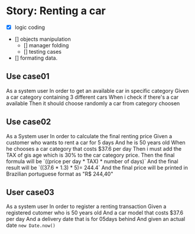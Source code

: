 # Story: Renting a car

- [x] logic coding
- [] objects manipulation
  - [] manager folding
  - [] testing cases
- [] formating data.

## Use case01
As a system user
In order to get an available car in specific category
Given a car category containing 3 different cars
When i check if there's a car available
Then it should choose randomly a car from category choosen

## Use case02

As a System user
In order to calculate the final renting price
Given a customer who wants to rent a car for 5 days
And he is 50 years old
When he chooses a car category that costs $37.6 per day
Then i must add the TAX of gis age which is 30% to the car category price.
Then the final formula will be `((price per day * TAX) * number of days)`
And the final result will be `((37.6 * 1.3) * 5)= 244.4`
And the final price will be printed in Brazilian portuguese format as "R$ 244,40"

## User case03

As a system user
In order to register a renting transaction
Given a registered cutomer who is 50 years old
And a car model that costs $37.6 per day
And a delivery date that is for 05days behind
And given an actual date `new Date.now()`
